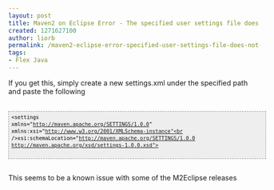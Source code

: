 ```yaml
---
layout: post
title: Maven2 on Eclipse Error - The specified user settings file does not exist
created: 1271627100
author: liorb
permalink: /maven2-eclipse-error-specified-user-settings-file-does-not-exist
tags:
- Flex Java
---
```

If you get this, simply create a new settings.xml under the specified path and paste the following<br /><br /><pre style="font-family: Andale Mono,Lucida Console,Monaco,fixed,monospace; color: rgb(0, 0, 0); background-color: rgb(238, 238, 238); font-size: 12px; border: 1px dashed rgb(153, 153, 153); line-height: 14px; padding: 5px; overflow: auto; width: 100%;"><code><settings xmlns="http://maven.apache.org/SETTINGS/1.0.0" xmlns:xsi="http://www.w3.org/2001/XMLSchema-instance"<br />xsi:schemaLocation="http://maven.apache.org/SETTINGS/1.0.0 http://maven.apache.org/xsd/settings-1.0.0.xsd"><br /></settings><br /></code></pre><br />This seems to be a known issue with some of the M2Eclipse releases
